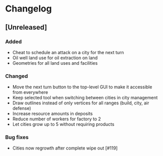# Changelog

## [Unreleased]

### Added

* Cheat to schedule an attack on a city for the next turn
* Oil well land use for oil extraction on land
* Geometries for all land uses and facilities

### Changed

* Move the next turn button to the top-level GUI to make it accessible from everywhere
* Keep selected tool when switching between cities in city management
* Draw outlines instead of only vertices for all ranges (build, city, air defense)
* Increase resource amounts in deposits
* Reduce number of workers for factory to 2
* Let cities grow up to 5 without requiring products

### Bug fixes

* Cities now regrowth after complete wipe out [#119]
